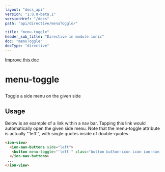 ```yaml
---
layout: "docs_api"
version: "1.0.0-beta.1"
versionHref: "/docs"
path: "api/directive/menuToggle/"

title: "menu-toggle"
header_sub_title: "Directive in module ionic"
doc: "menuToggle"
docType: "directive"
---
```


<div class="improve-docs">
  <a href='http://github.com/driftyco/ionic/edit/master/js/ext/angular/src/directive/ionicSideMenu.js#L377'>
    Improve this doc
  </a>
</div>




<h1 class="api-title">

  menu-toggle



</h1>





Toggle a side menu on the given side








  
<h2 id="usage">Usage</h2>
  
Below is an example of a link within a nav bar. Tapping this link would
automatically open the given side menu. Note that the menu-toggle attribute is actually "'left'", with single quotes inside of double-quotes.

```html
<ion-view>
  <ion-nav-buttons side="left">
   <button menu-toggle="'left'" class="button button-icon icon ion-navicon"></button>
  </ion-nav-buttons>
 ...
</ion-view>
```
  
  

  





